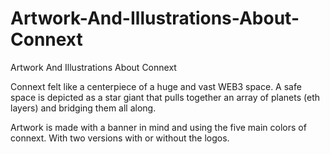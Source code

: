 # Artwork-And-Illustrations-About-Connext
Artwork And Illustrations About Connext

Connext felt like a centerpiece of a huge and vast WEB3 space. A safe space is depicted as a star giant that pulls together an array of planets (eth layers) and bridging them all along.

Artwork is made with a banner in mind and using the five main colors of connext. With two versions with or without the logos.
